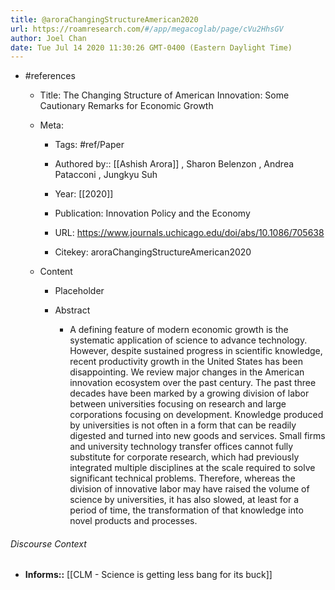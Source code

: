 ```yaml
---
title: @aroraChangingStructureAmerican2020
url: https://roamresearch.com/#/app/megacoglab/page/cVu2HhsGV
author: Joel Chan
date: Tue Jul 14 2020 11:30:26 GMT-0400 (Eastern Daylight Time)
---
```


- #references

    - Title: The Changing Structure of American Innovation: Some Cautionary Remarks for Economic Growth

    - Meta:

        - Tags: #ref/Paper

        - Authored by::  [[Ashish Arora]] ,  Sharon Belenzon ,  Andrea Patacconi ,  Jungkyu Suh

        - Year: [[2020]]

        - Publication: Innovation Policy and the Economy

        - URL: https://www.journals.uchicago.edu/doi/abs/10.1086/705638

        - Citekey: aroraChangingStructureAmerican2020

    - Content

        - Placeholder

        - Abstract

            - A defining feature of modern economic growth is the systematic application of science to advance technology. However, despite sustained progress in scientific knowledge, recent productivity growth in the United States has been disappointing. We review major changes in the American innovation ecosystem over the past century. The past three decades have been marked by a growing division of labor between universities focusing on research and large corporations focusing on development. Knowledge produced by universities is not often in a form that can be readily digested and turned into new goods and services. Small firms and university technology transfer offices cannot fully substitute for corporate research, which had previously integrated multiple disciplines at the scale required to solve significant technical problems. Therefore, whereas the division of innovative labor may have raised the volume of science by universities, it has also slowed, at least for a period of time, the transformation of that knowledge into novel products and processes.

###### Discourse Context

- **Informs::** [[CLM - Science is getting less bang for its buck]]
